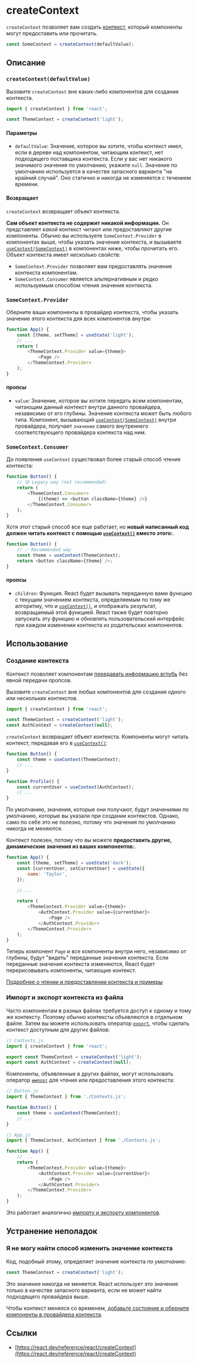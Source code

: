 # createContext

`createContext` позволяет вам создать [контекст](../../learn/passing-data-deeply-with-context.md), который компоненты могут предоставить или прочитать.

<!-- 0001.part.md -->

```js
const SomeContext = createContext(defaultValue);
```

<!-- 0002.part.md -->

## Описание

### `createContext(defaultValue)`

Вызовите `createContext` вне каких-либо компонентов для создания контекста.

<!-- 0003.part.md -->

```js
import { createContext } from 'react';

const ThemeContext = createContext('light');
```

#### Параметры

-   `defaultValue`: Значение, которое вы хотите, чтобы контекст имел, если в дереве над компонентом, читающим контекст, нет подходящего поставщика контекста. Если у вас нет никакого значимого значения по умолчанию, укажите `null`. Значение по умолчанию используется в качестве запасного варианта "на крайний случай". Оно статично и никогда не изменяется с течением времени.

#### Возвращает

`createContext` возвращает объект контекста.

**Сам объект контекста не содержит никакой информации.** Он представляет _какой_ контекст читают или предоставляют другие компоненты. Обычно вы используете `SomeContext.Provider` в компонентах выше, чтобы указать значение контекста, и вызываете [`useContext(SomeContext)`](useContext.md) в компонентах ниже, чтобы прочитать его. Объект контекста имеет несколько свойств:

-   `SomeContext.Provider` позволяет вам предоставлять значение контекста компонентам.
-   `SomeContext.Consumer` является альтернативным и редко используемым способом чтения значения контекста.

### `SomeContext.Provider`

Оберните ваши компоненты в провайдер контекста, чтобы указать значение этого контекста для всех компонентов внутри:

<!-- 0005.part.md -->

```js
function App() {
    const [theme, setTheme] = useState('light');
    // ...
    return (
        <ThemeContext.Provider value={theme}>
            <Page />
        </ThemeContext.Provider>
    );
}
```

<!-- 0006.part.md -->

#### пропсы

-   `value`: Значение, которое вы хотите передать всем компонентам, читающим данный контекст внутри данного провайдера, независимо от его глубины. Значение контекста может быть любого типа. Компонент, вызывающий [`useContext(SomeContext)`](useContext.md) внутри провайдера, получает `значение` самого внутреннего соответствующего провайдера контекста над ним.

### `SomeContext.Consumer`

До появления `useContext` существовал более старый способ чтения контекста:

<!-- 0007.part.md -->

```js
function Button() {
    // 🟡 Legacy way (not recommended)
    return (
        <ThemeContext.Consumer>
            {(theme) => <button className={theme} />}
        </ThemeContext.Consumer>
    );
}
```

<!-- 0008.part.md -->

Хотя этот старый способ все еще работает, но **новый написанный код должен читать контекст с помощью [`useContext()`](useContext.md) вместо этого:**.

<!-- 0009.part.md -->

```js
function Button() {
    // ✅ Recommended way
    const theme = useContext(ThemeContext);
    return <button className={theme} />;
}
```

<!-- 0010.part.md -->

#### пропсы

-   `children`: Функция. React будет вызывать переданную вами функцию с текущим значением контекста, определяемым по тому же алгоритму, что и [`useContext()`](useContext.md), и отображать результат, возвращаемый этой функцией. React также будет повторно запускать эту функцию и обновлять пользовательский интерфейс при каждом изменении контекста из родительских компонентов.

## Использование

### Создание контекста

Контекст позволяет компонентам [передавать информацию вглубь](../../learn/passing-data-deeply-with-context.md) без явной передачи пропсов.

Вызовите `createContext` вне любых компонентов для создания одного или нескольких контекстов.

<!-- 0011.part.md -->

```js
import { createContext } from 'react';

const ThemeContext = createContext('light');
const AuthContext = createContext(null);
```

<!-- 0012.part.md -->

`createContext` возвращает объект контекста. Компоненты могут читать контекст, передавая его в [`useContext()`](useContext.md):

<!-- 0013.part.md -->

```js
function Button() {
    const theme = useContext(ThemeContext);
    // ...
}

function Profile() {
    const currentUser = useContext(AuthContext);
    // ...
}
```

<!-- 0014.part.md -->

По умолчанию, значения, которые они получают, будут значениями по умолчанию, которые вы указали при создании контекстов. Однако, само по себе это не полезно, потому что значения по умолчанию никогда не меняются.

Контекст полезен, потому что вы можете **предоставить другие, динамические значения из ваших компонентов:**.

<!-- 0015.part.md -->

```js
function App() {
    const [theme, setTheme] = useState('dark');
    const [currentUser, setCurrentUser] = useState({
        name: 'Taylor',
    });

    // ...

    return (
        <ThemeContext.Provider value={theme}>
            <AuthContext.Provider value={currentUser}>
                <Page />
            </AuthContext.Provider>
        </ThemeContext.Provider>
    );
}
```

<!-- 0016.part.md -->

Теперь компонент `Page` и все компоненты внутри него, независимо от глубины, будут "видеть" переданные значения контекста. Если переданные значения контекста изменяются, React будет перерисовывать компоненты, читающие контекст.

[Подробнее о чтении и предоставлении контекста и примеры](useContext.md)

### Импорт и экспорт контекста из файла

Часто компонентам в разных файлах требуется доступ к одному и тому же контексту. Поэтому обычно контексты объявляются в отдельном файле. Затем вы можете использовать оператор [`export`](https://developer.mozilla.org/docs/web/javascript/reference/statements/export), чтобы сделать контекст доступным для других файлов:

<!-- 0017.part.md -->

```js
// Contexts.js
import { createContext } from 'react';

export const ThemeContext = createContext('light');
export const AuthContext = createContext(null);
```

<!-- 0018.part.md -->

Компоненты, объявленные в других файлах, могут использовать оператор [`импорт`](https://developer.mozilla.org/docs/web/javascript/reference/statements/import) для чтения или предоставления этого контекста:

<!-- 0019.part.md -->

```js
// Button.js
import { ThemeContext } from './Contexts.js';

function Button() {
    const theme = useContext(ThemeContext);
    // ...
}
```

<!-- 0020.part.md -->

<!-- 0021.part.md -->

```js
// App.js
import { ThemeContext, AuthContext } from './Contexts.js';

function App() {
    // ...
    return (
        <ThemeContext.Provider value={theme}>
            <AuthContext.Provider value={currentUser}>
                <Page />
            </AuthContext.Provider>
        </ThemeContext.Provider>
    );
}
```

<!-- 0022.part.md -->

Это работает аналогично [импорту и экспорту компонентов](../../learn/importing-and-exporting-components.md).

## Устранение неполадок

### Я не могу найти способ изменить значение контекста

Код, подобный этому, определяет значение контекста _по умолчанию_:

<!-- 0023.part.md -->

```js
const ThemeContext = createContext('light');
```

<!-- 0024.part.md -->

Это значение никогда не меняется. React использует это значение только в качестве запасного варианта, если не может найти подходящего провайдера выше.

Чтобы контекст менялся со временем, [добавьте состояние и оберните компоненты в провайдера контекста](useContext.md).

<!-- 0025.part.md -->

## Ссылки

-   [https://react.dev/reference/react/createContext](https://react.dev/reference/react/createContext)
